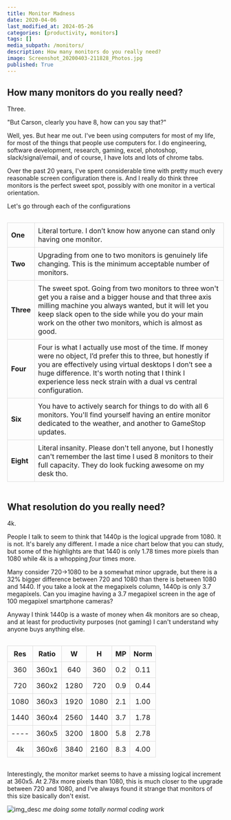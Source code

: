 ```yaml
---
title: Monitor Madness
date: 2020-04-06
last_modified_at: 2024-05-26
categories: [productivity, monitors]
tags: []
media_subpath: /monitors/
description: How many monitors do you really need?
image: Screenshot_20200403-211828_Photos.jpg
published: True
---
```

<style>
    table {
        width: 100%;
        border-collapse: collapse;
    }

    th, td {
        border: 1px solid #ddd;
        padding: 8px;
        word-wrap: break-word;
        white-space: normal;
    }

    th {
        <!-- background-color: #f2f2f2; -->
        text-align: left;
    }

    .center-content {
        display: flex;
        justify-content: center;
    }
</style>

## How many monitors do you really need?

Three.

"But Carson, clearly you have 8, how can you say that?" 

Well, yes. But hear me out. I've been using computers for most of my life, for most of the things that people use computers for. I do engineering, software development, research, gaming, excel, photoshop, slack/signal/email, and of course, I have lots and lots of chrome tabs. 

Over the past 20 years, I've spent considerable time with pretty much every reasonable screen configuration there is. And I really do think three monitors is the perfect sweet spot, possibly with one monitor in a vertical orientation.

Let's go through each of the configurations

<div class="center-content">
  <table>
    <!-- <thead>
      <tr>
        <th></th>
        <th style="text-align: center">Worth it?</th>
      </tr>
    </thead> -->
    <tbody>
      <tr>
        <td><strong>One</strong></td>
        <td style="word-wrap: break-word; white-space: normal;">Literal torture. I don’t know how anyone can stand only having one monitor.</td>
      </tr>
      <tr>
        <td><strong>Two</strong></td>
        <td style="word-wrap: break-word; white-space: normal;">Upgrading from one to two monitors is genuinely life changing. This is the minimum acceptable number of monitors.</td>
      </tr>
      <tr>
        <td><strong>Three</strong></td>
        <td style="word-wrap: break-word; white-space: normal;">The sweet spot. Going from two monitors to three won't get you a raise and a bigger house and that three axis milling machine you always wanted, but it will let you keep slack open to the side while you do your main work on the other two monitors, which is almost as good.</td>
      </tr>
      <tr>
        <td><strong>Four</strong></td>
        <td style="word-wrap: break-word; white-space: normal;">Four is what I actually use most of the time. If money were no object, I’d prefer this to three, but honestly if you are effectively using virtual desktops I don’t see a huge difference. It's worth noting that I think I experience less neck strain with a dual vs central configuration.</td>
      </tr>
      <tr>
        <td><strong>Six</strong></td>
        <td style="word-wrap: break-word; white-space: normal;">You have to actively search for things to do with all 6 monitors. You'll find yourself having an entire monitor dedicated to the weather, and another to GameStop updates.</td>
      </tr>
      <tr>
        <td><strong>Eight</strong></td>
        <td style="word-wrap: break-word; white-space: normal;">Literal insanity. Please don't tell anyone, but I honestly can't remember the last time I used 8 monitors to their full capacity. They do look fucking awesome on my desk tho.</td>
      </tr>
    </tbody>
  </table>
</div>


## What resolution do you really need?

4k.

People I talk to seem to think that 1440p is the logical upgrade from 1080. It is not. It's barely any different. I made a nice chart below that you can study, but some of the highlights are that 1440 is only 1.78 times more pixels than 1080 while 4k is a whopping _four_ times more. 

Many consider 720->1080 to be a somewhat minor upgrade, but there is a 32% bigger difference between 720 and 1080 than there is between 1080 and 1440. If you take a look at the megapixels column, 1440p is only 3.7 megapixels. Can you imagine having a 3.7 megapixel screen in the age of 100 megapixel smartphone cameras?

Anyway I think 1440p is a waste of money when 4k monitors are so cheap, and at least for productivity purposes (not gaming) I can't understand why anyone buys anything else. 


<!-- | Name | Ratio |  Width | Height | MegaPixels | Norm |
|:----:|:-----:|:------:|:------:|:----------:|:----:|
|  360 | 360x1 |   640  |   360  |   0.2 MP   | 0.11 |
|  720 | 360x2 |  1280  |   720  |   0.9 MP   | 0.44 |
| 1080 | 360x3 |  1920  |  1080  |   2.1 MP   | 1.00 |
| 1440 | 360x4 |  2560  |  1440  |   3.7 MP   | 1.78 |
| ---  | 360x5 |  3200  |  1800  |   5.8 MP   | 2.78 |
|  4k  | 360x6 |  3840  |  2160  |   8.3 MP   | 4.00 | -->

<div style="display: flex; justify-content: center;">

<table>
  <thead>
    <tr align="center">
      <th>Res</th>
      <th>Ratio</th>
      <th>W</th>
      <th>H</th>
      <th>MP</th>
      <th>Norm</th>
    </tr>
  </thead>
  <tbody>
    <tr>
      <td align="center">360</td>
      <td align="center">360x1</td>
      <td align="center">640</td>
      <td align="center">360</td>
      <td align="center">0.2</td>
      <td align="center">0.11</td>
    </tr>
    <tr>
      <td align="center">720</td>
      <td align="center">360x2</td>
      <td align="center">1280</td>
      <td align="center">720</td>
      <td align="center">0.9</td>
      <td align="center">0.44</td>
    </tr>
    <tr>
      <td align="center">1080</td>
      <td align="center">360x3</td>
      <td align="center">1920</td>
      <td align="center">1080</td>
      <td align="center">2.1</td>
      <td align="center">1.00</td>
    </tr>
    <tr>
      <td align="center">1440</td>
      <td align="center">360x4</td>
      <td align="center">2560</td>
      <td align="center">1440</td>
      <td align="center">3.7</td>
      <td align="center">1.78</td>
    </tr>
    <tr>
      <td align="center">----</td>
      <td align="center">360x5</td>
      <td align="center">3200</td>
      <td align="center">1800</td>
      <td align="center">5.8</td>
      <td align="center">2.78</td>
    </tr>
    <tr>
      <td align="center">4k</td>
      <td align="center">360x6</td>
      <td align="center">3840</td>
      <td align="center">2160</td>
      <td align="center">8.3</td>
      <td align="center">4.00</td>
    </tr>
  </tbody>
</table>

</div>


Interestingly, the monitor market seems to have a missing logical increment at 360x5. At 2.78x more pixels than 1080, this is much closer to the upgrade between 720 and 1080, and I've always found it strange that monitors of this size basically don't exist.

![img_desc](monitors_coding.jpg)
_me doing some totally normal coding work_


